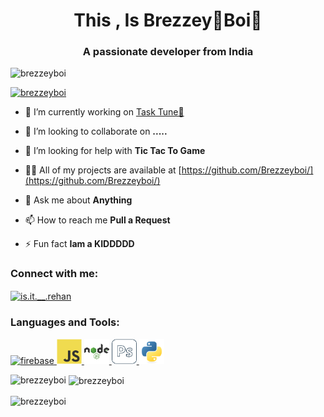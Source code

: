 <h1 align="center">This , Is Brezzey💨Boi👦</h1>
<h3 align="center">A passionate developer from India</h3>

<p align="left"> <img src="https://komarev.com/ghpvc/?username=brezzeyboi&label=Profile%20views&color=0e75b6&style=flat" alt="brezzeyboi" /> </p>

<p align="left"> <a href="https://github.com/ryo-ma/github-profile-trophy"><img src="https://github-profile-trophy.vercel.app/?username=brezzeyboi" alt="brezzeyboi" /></a> </p>

- 🔭 I’m currently working on [Task Tune📝](https://github.com/Brezzeyboi/To-Do-list-web-app)

- 👯 I’m looking to collaborate on **.....**

- 🤝 I’m looking for help with **Tic Tac To Game**

- 👨‍💻 All of my projects are available at [https://github.com/Brezzeyboi/](https://github.com/Brezzeyboi/)

- 💬 Ask me about **Anything**

- 📫 How to reach me **Pull a Request**

- ⚡ Fun fact **Iam a KIDDDDD**

<h3 align="left">Connect with me:</h3>
<p align="left">
<a href="https://instagram.com/is.it.__.rehan" target="blank"><img align="center" src="https://raw.githubusercontent.com/rahuldkjain/github-profile-readme-generator/master/src/images/icons/Social/instagram.svg" alt="is.it.__.rehan" height="30" width="40" /></a>
</p>

<h3 align="left">Languages and Tools:</h3>
<p align="left"> <a href="https://firebase.google.com/" target="_blank" rel="noreferrer"> <img src="https://www.vectorlogo.zone/logos/firebase/firebase-icon.svg" alt="firebase" width="40" height="40"/> </a> <a href="https://developer.mozilla.org/en-US/docs/Web/JavaScript" target="_blank" rel="noreferrer"> <img src="https://raw.githubusercontent.com/devicons/devicon/master/icons/javascript/javascript-original.svg" alt="javascript" width="40" height="40"/> </a> <a href="https://nodejs.org" target="_blank" rel="noreferrer"> <img src="https://raw.githubusercontent.com/devicons/devicon/master/icons/nodejs/nodejs-original-wordmark.svg" alt="nodejs" width="40" height="40"/> </a> <a href="https://www.photoshop.com/en" target="_blank" rel="noreferrer"> <img src="https://raw.githubusercontent.com/devicons/devicon/master/icons/photoshop/photoshop-line.svg" alt="photoshop" width="40" height="40"/> </a> <a href="https://www.python.org" target="_blank" rel="noreferrer"> <img src="https://raw.githubusercontent.com/devicons/devicon/master/icons/python/python-original.svg" alt="python" width="40" height="40"/> </a> </p>

<p><img align="left" src="https://github-readme-stats.vercel.app/api/top-langs?username=brezzeyboi&show_icons=true&locale=en&layout=compact" alt="brezzeyboi" /></p>

<p>&nbsp;<img align="center" src="https://github-readme-stats.vercel.app/api?username=brezzeyboi&show_icons=true&locale=en" alt="brezzeyboi" /></p>

<p><img align="center" src="https://github-readme-streak-stats.herokuapp.com/?user=brezzeyboi&" alt="brezzeyboi" /></p>
